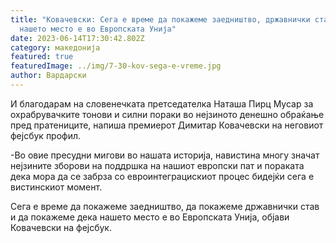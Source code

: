 ```yaml
---
title: "Ковачевски: Сега е време да покажеме заедништво, државнички став и дека
  нашето место е во Европската Унија"
date: 2023-06-14T17:30:42.802Z
category: македонија
featured: true
featuredImage: ../img/7-30-kov-sega-e-vreme.jpg
author: Вардарски
---
```

<!--StartFragment-->

И благодарам на словенечката претседателка Наташа Пирц Мусар за охрабрувачките тонови и силни пораки во нејзиното денешно обраќање пред пратениците, напиша премиерот Димитар Ковачевски на неговиот фејсбук профил.

\-Во овие пресудни мигови во нашата историја, навистина многу значат нејзините зборови на поддршка на нашиот европски пат и пораката дека мора да се забрза со евроинтеграцискиот процес бидејќи сега е вистинскиот момент.

Сега е време да покажеме заедништво, да покажеме државнички став и да покажеме дека нашето место е во Европската Унија, објави Ковачевски на фејсбук.

<!--EndFragment-->